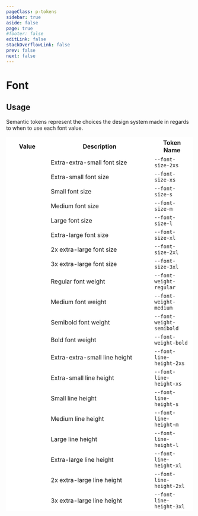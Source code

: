 ```yaml
---
pageClass: p-tokens
sidebar: true
aside: false
page: true
#footer: false
editLink: false
stackOverflowLink: false
prev: false
next: false
---
```


<script setup lang="ts">
import SwagTokensFontPreview from '../components/tokens/SwagTokensFontPreview.vue';
</script>

# Font

## Usage

Semantic tokens represent the choices the design system made in regards to when to use each font value.

| Value                                          | Description                   | Token Name               |
| ---------------------------------------------- | ----------------------------- | ------------------------ |
| <SwagTokensFontPreview fontSize="0.75rem"/>    | Extra-extra-small font size   | `--font-size-2xs`        |
| <SwagTokensFontPreview fontSize="0.875rem"/>   | Extra-small font size         | `--font-size-xs`         |
| <SwagTokensFontPreview fontSize="1rem"/>       | Small font size               | `--font-size-s`          |
| <SwagTokensFontPreview fontSize="1.125rem"/>   | Medium font size              | `--font-size-m`          |
| <SwagTokensFontPreview fontSize="1.25rem"/>    | Large font size               | `--font-size-l`          |
| <SwagTokensFontPreview fontSize="1.5rem"/>     | Extra-large font size         | `--font-size-xl`         |
| <SwagTokensFontPreview fontSize="1.75rem"/>    | 2x extra-large font size      | `--font-size-2xl`        |
| <SwagTokensFontPreview fontSize="2rem"/>       | 3x extra-large font size      | `--font-size-3xl`        |
| <SwagTokensFontPreview fontWeight="400"/>      | Regular font weight           | `--font-weight-regular`  |
| <SwagTokensFontPreview fontWeight="500"/>      | Medium font weight            | `--font-weight-medium`   |
| <SwagTokensFontPreview fontWeight="600"/>      | Semibold font weight          | `--font-weight-semibold` |
| <SwagTokensFontPreview fontWeight="700"/>      | Bold font weight              | `--font-weight-bold`     |
| <SwagTokensFontPreview lineHeight="1.125rem"/> | Extra-extra-small line height | `--font-line-height-2xs` |
| <SwagTokensFontPreview lineHeight="1.375rem"/> | Extra-small line height       | `--font-line-height-xs`  |
| <SwagTokensFontPreview lineHeight="1.625rem"/> | Small line height             | `--font-line-height-s`   |
| <SwagTokensFontPreview lineHeight="1.75rem"/>  | Medium line height            | `--font-line-height-m`   |
| <SwagTokensFontPreview lineHeight="1.875rem"/> | Large line height             | `--font-line-height-l`   |
| <SwagTokensFontPreview lineHeight="2rem"/>     | Extra-large line height       | `--font-line-height-xl`  |
| <SwagTokensFontPreview lineHeight="2.25rem"/>  | 2x extra-large line height    | `--font-line-height-2xl` |
| <SwagTokensFontPreview lineHeight="2.5rem"/>   | 3x extra-large line height    | `--font-line-height-3xl` |

<style scoped>
table {
  width: 100% !important;
  border-collapse: collapse;
  table-layout: fixed;
  margin-bottom: 100px;
  border: white !important;
}

th {
  border: white !important;
  background: white;
  border-bottom: rgb(224,230,235);
}

tr {
  background: white !important;
  border: 1px solid white;
}

td {
  border-left: white !important;
  border-right: white !important;
}

td:first-child {
  width: 20% !important;
}

td:nth-child(2) {
  width: 50% !important;
}

td:last-child {
  width: 20% !important;
}
</style>
